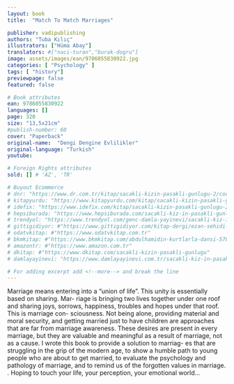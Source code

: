 ```yaml
---
layout: book
title:  "Match To Match Marriages"

publisher: vadipublishing
authors: "Tuba Kılıç"
illustrators: ["Hüma Abay"]
translators: #["naci-turan","burak-dogru"]
image: assets/images/ean/9786055830922.jpg
categories: [ "Psychology" ]
tags: [ "history"]
previewpage: false
featured: false

# Book attributes
ean: 9786055830922
languages: []
page: 320
size: "13,5x21cm"
#publish-number: 60
cover: "Paperback"
original-name:  "Dengi Dengine Evlilikler"
original-language: "Turkish"
youtube:

# Foreign Rights attributes
sold: [] # 'AZ', 'TR'

# Buyout Ecommerce
# dnr: "https://www.dr.com.tr/kitap/sacakli-kizin-pasakli-gunlugu-2/cocuk-ve-genclik/genclik-10-yas/roman-oyku/urunno=0001893059001"
# kitapyurdu: "https://www.kitapyurdu.com/kitap/sacakli-kizin-pasakli-gunlugu-2-/560122.html&filter_name=Sa%C3%A7akl%C4%B1+K%C4%B1z%27%C4%B1n+Pasakl%C4%B1+G%C3%BCnl%C3%BC%C4%9F%C3%BC+2"
# idefix: "https://www.idefix.com/kitap/sacakli-kizin-pasakli-gunlugu-2/cocuk-ve-genclik/genclik-10-yas/roman-oyku/urunno=0001893059001"
# hepsiburada: "https://www.hepsiburada.com/sacakli-kiz-in-pasakli-gunlugu-2-damla-yayinevi-p-HBV000012ER86"
# trendyol: "https://www.trendyol.com/genc-damla-yayinevi/sacakli-kiz-in-pasakli-gunlugu-2-p-54825777"
# gittigidiyor: #"https://www.gittigidiyor.com/kitap-dergi/ezan-sehidi-adnan-menderes_pdp_732728793"
# odatvkitap: #"https://www.odatvkitap.com.tr"
# bkmkitap: #"https://www.bkmkitap.com/abdulhamidin-kurtlarla-dansi-578226"
# amazontr: #"https://www.amazon.com.tr"
# dkitap: #"https://www.dkitap.com/sacakli-kizin-pasakli-gunlugu"
# damlayayinevi: "https://www.damlayayinevi.com.tr/sacakli-kiz-in-pasakli-gunlugu-2-bu-iste-bi-terslik-var"

# For adding excerpt add <!--more--> and break the line
---
```

Marriage means entering into a “union of life”.
This unity is essentially based on sharing. Mar-
riage is bringing two lives together under one roof
and sharing joys, sorrows, happiness, troubles
and hopes under that roof. This is marriage con-
sciousness. Not being alone, providing material
and moral security, and getting married just to have
children are approaches that are far from marriage
awareness. These desires are present in every
marriage, but they are valuable and meaningful as
a result of marriage, not as a cause.
I wrote this book to provide a solution to marriag-
es that are struggling in the grip of the modern age,
to show a humble path to young people who are
about to get married, to evaluate the psychology
and pathology of marriage, and to remind us of
the forgotten values in marriage. . Hoping to touch
your life, your perception, your emotional world...
<!--more--> 

